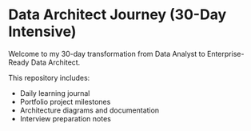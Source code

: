 # Data Architect Journey (30-Day Intensive)

Welcome to my 30-day transformation from Data Analyst to Enterprise-Ready Data Architect.

This repository includes:
- Daily learning journal
- Portfolio project milestones
- Architecture diagrams and documentation
- Interview preparation notes
